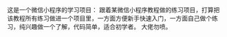 这是一个微信小程序的学习项目：
跟着某微信小程序教程做的练习项目，打算把该教程所有练习做进一个项目里，一方面方便新手快速入门，一方面自己做个练习，纯兴趣做一个了解，代码简单，适合初学者。
大佬勿喷。
